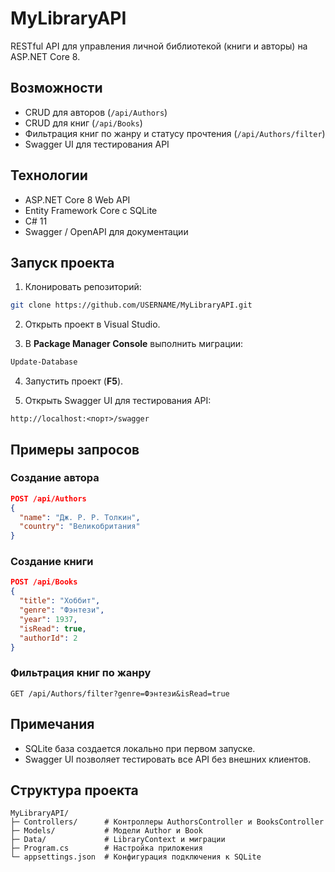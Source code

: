 # MyLibraryAPI

RESTful API для управления личной библиотекой (книги и авторы) на ASP.NET Core 8.

## Возможности

* CRUD для авторов (`/api/Authors`)
* CRUD для книг (`/api/Books`)
* Фильтрация книг по жанру и статусу прочтения (`/api/Authors/filter`)
* Swagger UI для тестирования API

## Технологии

* ASP.NET Core 8 Web API
* Entity Framework Core с SQLite
* C# 11
* Swagger / OpenAPI для документации

## Запуск проекта

1. Клонировать репозиторий:

```bash
git clone https://github.com/USERNAME/MyLibraryAPI.git
```

2. Открыть проект в Visual Studio.

3. В **Package Manager Console** выполнить миграции:

```powershell
Update-Database
```

4. Запустить проект (**F5**).

5. Открыть Swagger UI для тестирования API:

```
http://localhost:<порт>/swagger
```

## Примеры запросов

### Создание автора

```json
POST /api/Authors
{
  "name": "Дж. Р. Р. Толкин",
  "country": "Великобритания"
}
```

### Создание книги

```json
POST /api/Books
{
  "title": "Хоббит",
  "genre": "Фэнтези",
  "year": 1937,
  "isRead": true,
  "authorId": 2
}
```

### Фильтрация книг по жанру

```
GET /api/Authors/filter?genre=Фэнтези&isRead=true
```

## Примечания

* SQLite база создается локально при первом запуске.
* Swagger UI позволяет тестировать все API без внешних клиентов.

## Структура проекта

```
MyLibraryAPI/
├─ Controllers/      # Контроллеры AuthorsController и BooksController
├─ Models/           # Модели Author и Book
├─ Data/             # LibraryContext и миграции
├─ Program.cs        # Настройка приложения
└─ appsettings.json  # Конфигурация подключения к SQLite
```
